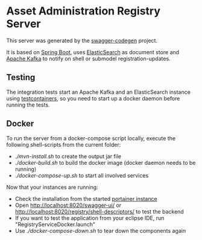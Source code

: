 # Asset Administration Registry Server

This server was generated by the [swagger-codegen](https://github.com/swagger-api/swagger-codegen) project.  

It is based on [Spring Boot](https://spring.io/projects/spring-boot), uses [ElasticSearch](https://www.elastic.co/de/elastic-stack/) as document store and [Apache Kafka](https://kafka.apache.org/) to notify on shell or submodel registration-updates.

## Testing

The integration tests start an Apache Kafka and an ElasticSearch instance using [testcontainers](https://www.testcontainers.org/), so you need to start up a docker daemon before running the tests.

## Docker

To run the server from a docker-compose script locally, execute the following shell-scripts from the current folder:
- *./mvn-install.sh* to create the output jar file
- *./docker-build.sh* to build the docker image (docker daemon needs to be running)
- *./docker-compose-up.sh* to start all involved services

Now that your instances are running:
- Check the installation from the started [portainer instance](http://localhost:9090)
- Open [http://localhost:8020/swagger-ui/](http://localhost:8020/swagger-ui/) or [http://localhost:8020/registry/shell-descriptors/](http://localhost:8020/registry/shell-descriptors/) to test the backend
- If you want to test the application from your eclipse IDE, run "RegistryServiceDocker.launch"
- Use *./docker-compose-down.sh* to tear down the components again

